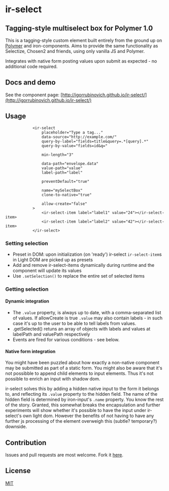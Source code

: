 # ir-select

## Tagging-style multiselect box for Polymer 1.0

This is a tagging-style custom element built entirely from the ground up on [Polymer](http://www.polymer-project.org) and iron-components.
Aims to provide the same functionality as Selectize, Chosen2 and friends, using only vanilla JS and Polymer.

Integrates with native form posting values upon submit as expected - no additional code required.

## Docs and demo 
See the component page: [http://igorrubinovich.github.io/ir-select/](http://igorrubinovich.github.io/ir-select/)

## Usage

				<ir-select
					placeholder="Type a tag..."
					data-source="http://example.com/"
					query-by-label="fields=title&query=.*[query].*"
					query-by-value="fields=id&q="
					
					min-length="3"
					
					data-path="envelope.data"
					value-path="value"
					label-path="label"
					
					preventDefault="true"
					
					name="mySelectBox"
					clone-to-native="true"

					allow-create="false"
				>
					<ir-select-item label="label1" value="24"></ir-select-item>
					<ir-select-item label="label2" value="42"></ir-select-item>
				</ir-select>


### Setting selection
- Preset in DOM: upon initialization (on 'ready') ir-select `ir-select-item`s in Light DOM are picked up as presets
- Add and remove ir-select-items dynamically during runtime and the component will update its values
- Use `.setSelection()` to replace the entire set of selected items

### Getting selection
#### Dynamic integration
- The `.value` property, is always up to date, with a comma-separated list of values. If allowCreate is true `.value` may also contain labels - in such case it's up to the user to be able to tell labels from values.
- .getSelected() retuns an array of objects with labels and values at labelPath and valuePath respectively
- Events are fired for various conditions - see below.

<a name="native-form-integration"></a>
#### Native form integration
You might have been puzzled about how exactly a non-native component may be submitted as part of a static form. You might also be aware that it's not possibble to append child elements to input elements. Thus it's not possible to enrich an input with shadow dom. 

ir-select solves this by adding a hidden native input to the  form it belongs to, and reflecting its `.value` property to the hidden field. The name of the hidden field is determined by iron-input's `.name` property. You know the rest of the story.
Granted, this somewhat breaks the encapsulation and further experiments will show whether it's possible to have the input under ir-select's own light dom. However the benefits of not having to have any further js processing of the element overweigh this (subtle? temporary?) downside.


## Contribution
Issues and pull requests are most welcome. Fork it [here](https://github.com/IgorRubinovich/ir-select).

## License
[MIT](http://opensource.org/licenses/MIT)
